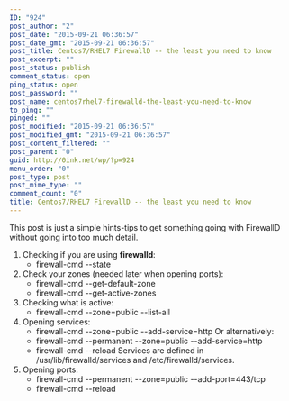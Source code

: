 ```yaml
---
ID: "924"
post_author: "2"
post_date: "2015-09-21 06:36:57"
post_date_gmt: "2015-09-21 06:36:57"
post_title: Centos7/RHEL7 FirewallD -- the least you need to know
post_excerpt: ""
post_status: publish
comment_status: open
ping_status: open
post_password: ""
post_name: centos7rhel7-firewalld-the-least-you-need-to-know
to_ping: ""
pinged: ""
post_modified: "2015-09-21 06:36:57"
post_modified_gmt: "2015-09-21 06:36:57"
post_content_filtered: ""
post_parent: "0"
guid: http://0ink.net/wp/?p=924
menu_order: "0"
post_type: post
post_mime_type: ""
comment_count: "0"
title: Centos7/RHEL7 FirewallD -- the least you need to know
---
```


This post is just a simple hints-tips to get something going with FirewallD without going into too much detail.

1.  Checking if you are using **firewalld**:
    *   firewall-cmd --state
2.  Check your zones (needed later when opening ports):
    *   firewall-cmd --get-default-zone
    *   firewall-cmd --get-active-zones
3.  Checking what is active:
    *   firewall-cmd --zone=public --list-all
4.  Opening services:
    *   firewall-cmd --zone=public --add-service=http Or alternatively:
    *   firewall-cmd --permanent --zone=public --add-service=http
    *   firewall-cmd --reload Services are defined in /usr/lib/firewalld/services and /etc/firewalld/services.
5.  Opening ports:
    *   firewall-cmd --permanent --zone=public --add-port=443/tcp
    *   firewall-cmd --reload

